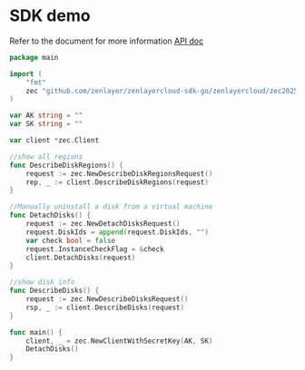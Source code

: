 # SDK demo

Refer to the document for more information [API doc](https://docs.console.zenlayer.com/api-reference/cn/zec/disk)		

```go
package main

import (
	"fmt"
	zec "github.com/zenlayer/zenlayercloud-sdk-go/zenlayercloud/zec20250901"
)

var AK string = ""
var SK string = ""

var client *zec.Client

//show all regions
func DescribeDiskRegions() {
	request := zec.NewDescribeDiskRegionsRequest()
	rep, _ := client.DescribeDiskRegions(request)
}

//Manually uninstall a disk from a virtual machine
func DetachDisks() {
	request := zec.NewDetachDisksRequest()
	request.DiskIds = append(request.DiskIds, "")
	var check bool = false
	request.InstanceCheckFlag = &check
	client.DetachDisks(request)
}

//show disk info
func DescribeDisks() {
	request := zec.NewDescribeDisksRequest()
	rsp, _ := client.DescribeDisks(request)
}

func main() {
	client, _ = zec.NewClientWithSecretKey(AK, SK)
	DetachDisks()
}

```